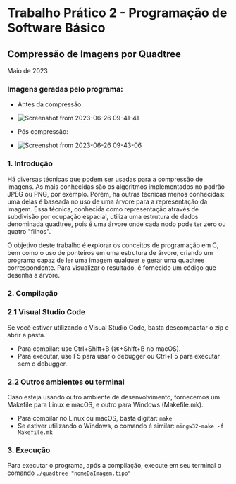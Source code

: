 # Trabalho Prático 2 - Programação de Software Básico

## Compressão de Imagens por Quadtree
Maio de 2023

### Imagens geradas pelo programa:
- Antes da compressão:
- ![Screenshot from 2023-06-26 09-41-41](https://github.com/kaitowing/PUCRS-PSB-T2/assets/105385276/3882b09f-25eb-49eb-a0a4-534efb94ce1e)

- Pós compressão:
- ![Screenshot from 2023-06-26 09-43-06](https://github.com/kaitowing/PUCRS-PSB-T2/assets/105385276/6431edf5-427c-4f15-bb19-2c294fc6ffe0)


### 1. Introdução
Há diversas técnicas que podem ser usadas para a compressão de imagens. As mais conhecidas são os algoritmos implementados no padrão JPEG ou PNG, por exemplo. Porém, há outras técnicas menos conhecidas: uma delas é baseada no uso de uma árvore para a representação da imagem. Essa técnica, conhecida como representação através de subdivisão por ocupação espacial, utiliza uma estrutura de dados denominada quadtree, pois é uma árvore onde cada nodo pode ter zero ou quatro "filhos".

O objetivo deste trabalho é explorar os conceitos de programação em C, bem como o uso de ponteiros em uma estrutura de árvore, criando um programa capaz de ler uma imagem qualquer e gerar uma quadtree correspondente. Para visualizar o resultado, é fornecido um código que desenha a árvore.

### 2. Compilação

### 2.1 Visual Studio Code
Se você estiver utilizando o Visual Studio Code, basta descompactar o zip e abrir a pasta.
- Para compilar: use Ctrl+Shift+B (⌘+Shift+B no macOS).
- Para executar, use F5 para usar o debugger ou Ctrl+F5 para executar sem o debugger.

### 2.2 Outros ambientes ou terminal
Caso esteja usando outro ambiente de desenvolvimento, fornecemos um Makefile para Linux e macOS, e outro para Windows (Makefile.mk).
- Para compilar no Linux ou macOS, basta digitar: ```make```
- Se estiver utilizando o Windows, o comando é similar: ```mingw32-make -f Makefile.mk```

### 3. Execução
Para executar o programa, após a compilação, execute em seu terminal o comando ```./quadtree "nomeDaImagem.tipo"```


